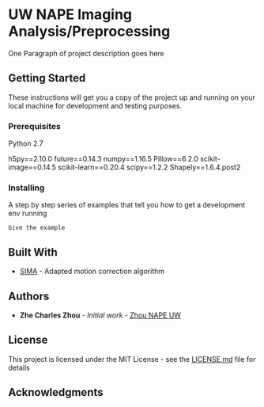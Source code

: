 # UW NAPE Imaging Analysis/Preprocessing

One Paragraph of project description goes here

## Getting Started

These instructions will get you a copy of the project up and running on your local machine for development and testing purposes. 

### Prerequisites

Python 2.7

h5py==2.10.0
future==0.14.3
numpy==1.16.5
Pillow==6.2.0
scikit-image==0.14.5
scikit-learn==0.20.4
scipy==1.2.2
Shapely==1.6.4.post2

### Installing

A step by step series of examples that tell you how to get a development env running

```
Give the example
```

## Built With

* [SIMA](https://github.com/losonczylab/sima) - Adapted motion correction algorithm

## Authors

* **Zhe Charles Zhou** - *Initial work* - [Zhou NAPE UW](https://github.com/zhounapeuw)

## License

This project is licensed under the MIT License - see the [LICENSE.md](LICENSE.md) file for details

## Acknowledgments
